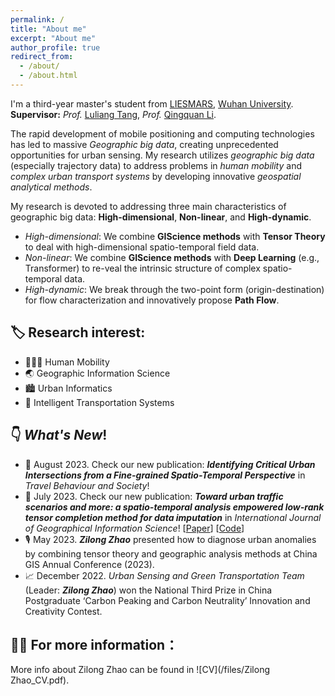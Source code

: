 ```yaml
---
permalink: /
title: "About me"
excerpt: "About me"
author_profile: true
redirect_from: 
  - /about/
  - /about.html
---
```


I'm a third-year master's student from [LIESMARS](http://www.lmars.whu.edu.cn/en), [Wuhan University](https://en.whu.edu.cn/).<br>
**Supervisor:** *Prof.* [Luliang Tang](http://jszy.whu.edu.cn/tangluliang),  *Prof.* [Qingquan Li](http://saup.szu.edu.cn/info/1091/1416.htm).<br>

  The rapid development of mobile positioning and computing technologies has led to massive *Geographic big data*, creating unprecedented opportunities for urban sensing. My research utilizes *geographic big data* (especially trajectory data) to address problems in *human mobility* and *complex urban transport systems* by developing innovative *geospatial analytical methods*.
  
  My research is devoted to addressing three main characteristics of geographic big data: **High-dimensional**, **Non-linear**, and **High-dynamic**.
  - *High-dimensional*: We combine **GIScience methods** with **Tensor Theory** to deal with high-dimensional spatio-temporal field data.
  - *Non-linear*: We combine **GIScience methods** with **Deep Learning** (e.g., Transformer) to re-veal the intrinsic structure of complex spatio-temporal data.
  - *High-dynamic*: We break through the two-point form (origin-destination) for flow characterization and innovatively propose **Path Flow**.

## 🏷️ Research interest:
  * 🧑‍🤝‍🧑 Human Mobility
  * 🌏 Geographic Information Science
  * 🏙️ Urban Informatics
  * 🚕 Intelligent Transportation Systems

## 👇 *What's New*!
  * 📄 August 2023. Check our new publication: ***Identifying Critical Urban Intersections from a Fine-grained Spatio-Temporal Perspective*** in *Travel Behaviour and Society*!
  * 📄 July 2023. Check our new publication: ***Toward urban traffic scenarios and more: a spatio-temporal analysis empowered low-rank tensor completion method for data imputation*** in *International Journal of Geographical Information Science*! [[Paper](https://www.tandfonline.com/doi/full/10.1080/13658816.2023.2234434)] [[Code](https://figshare.com/articles/online_resource/ST-LRTC_Code_Data_zip/20289078)]
  * 🎙️ May 2023. ***Zilong Zhao*** presented how to diagnose urban anomalies by combining tensor theory and geographic analysis methods at China GIS Annual Conference (2023).
  * 📈 December 2022. *Urban Sensing and Green Transportation Team* (Leader: ***Zilong Zhao***) won the National Third Prize in China Postgraduate ‘Carbon Peaking and Carbon Neutrality’ Innovation and Creativity Contest.

## 👨‍💼 For more information：
  More info about Zilong Zhao can be found in ![CV](/files/Zilong Zhao_CV.pdf).
